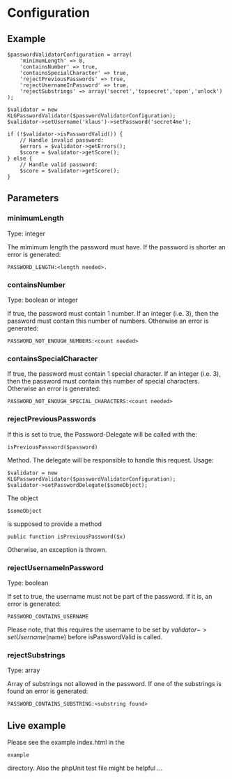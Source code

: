 # Configuration

## Example

	$passwordValidatorConfiguration = array(
		'minimumLength' => 8,
		'containsNumber' => true,
		'containsSpecialCharacter' => true,
		'rejectPreviousPasswords' => true,
		'rejectUsernameInPassword' => true,
		'rejectSubstrings' => array('secret','topsecret','open','unlock')
	);
	
	$validator = new KLGPasswordValidator($passwordValidatorConfiguration);
	$validator->setUsername('klaus')->setPassword('secret4me');
	
	if (!$validator->isPasswordValid()) {
		// Handle invalid password:
		$errors = $validator->getErrors();
		$score = $validator->getScore();
	} else {
		// Handle valid password:
		$score = $validator->getScore();
	}
	
## Parameters

### minimumLength

Type: integer

The mimimum length the password must have. If the password is shorter an error is generated:

	PASSWORD_LENGTH:<length needed>.

### containsNumber

Type: boolean or integer

If true, the password must contain 1 number. If an integer (i.e. 3), then the password must contain this number of numbers. Otherwise an error is generated:

	PASSWORD_NOT_ENOUGH_NUMBERS:<count needed>

### containsSpecialCharacter

If true, the password must contain 1 special character. If an integer (i.e. 3), then the password must contain this number of special characters. Otherwise an error is generated:
	
	PASSWORD_NOT_ENOUGH_SPECIAL_CHARACTERS:<count needed>

### rejectPreviousPasswords

If this is set to true, the Password-Delegate will be called with the:

	isPreviousPassword($password)
	
Method. The delegate will be responsible to handle this request. Usage:

	$validator = new KLGPasswordValidator($passwordValidatorConfiguration);
	$validator->setPasswordDelegate($someObject);
	
The object 

	$someObject
	
is supposed to provide a method

	public function isPreviousPassword($x)
	
Otherwise, an exception is thrown.

### rejectUsernameInPassword

Type: boolean

If set to true, the username must not be part of the password. If it is, an error is generated:

	PASSWORD_CONTAINS_USERNAME

Please note, that this requires the username to be set by $validator->setUsername($name) before isPasswordValid is called.

### rejectSubstrings

Type: array

Array of substrings not allowed in the password. If one of the substrings is found an error is generated:
	
	PASSWORD_CONTAINS_SUBSTRING:<substring found>

## Live example

Please see the example index.html in the

	example
	
directory. Also the phpUnit test file might be helpful ...

